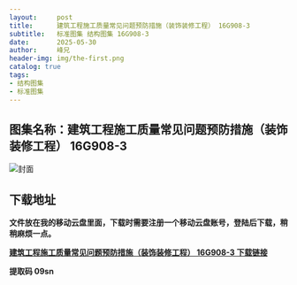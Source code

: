 ```yaml
---
layout:     post
title:      建筑工程施工质量常见问题预防措施（装饰装修工程） 16G908-3
subtitle:   标准图集 结构图集 16G908-3
date:       2025-05-30
author:     峰兄
header-img: img/the-first.png
catalog: true
tags:
- 结构图集
- 标准图集
---
```

## 图集名称：建筑工程施工质量常见问题预防措施（装饰装修工程） 16G908-3
![封面](https://pic1.imgdb.cn/item/6839101358cb8da5c81b9ea1.jpg)


## 下载地址 ##
**文件放在我的移动云盘里面，下载时需要注册一个移动云盘账号，登陆后下载，稍稍麻烦一点。**  
  
[**建筑工程施工质量常见问题预防措施（装饰装修工程） 16G908-3 下载链接**](https://caiyun.139.com/w/i/2nFZ6uCWbM9cm)


**提取码 09sn**


